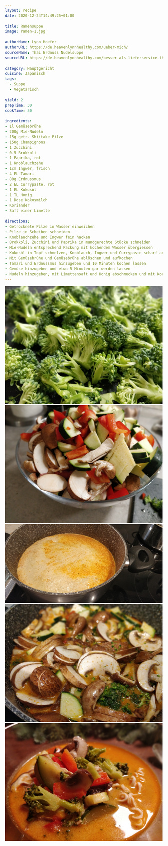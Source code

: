 ```yaml
---
layout: recipe
date: 2020-12-24T14:49:25+01:00

title: Ramensuppe
image: ramen-1.jpg

authorName: Lynn Hoefer
authorURL: https://de.heavenlynnhealthy.com/ueber-mich/
sourceName: Thai Erdnuss Nudelsuppe
sourceURL: https://de.heavenlynnhealthy.com/besser-als-lieferservice-thai-erdnuss-nudelsuppe/

category: Hauptgericht
cuisine: Japanisch
tags:
  - Suppe
  - Vegetarisch

yield: 2
prepTime: 30
cookTime: 30

ingredients:
- 1l Gemüsebrühe
- 200g Mie-Nudeln
- 15g getr. Shiitake Pilze
- 150g Champignons
- 1 Zucchini
- 0.5 Brokkoli
- 1 Paprika, rot
- 1 Knoblauchzehe
- 1cm Ingwer, frisch
- 4 EL Tamari
- 80g Erdnussmus
- 2 EL Currypaste, rot
- 1 EL Kokosöl
- 1 TL Honig
- 1 Dose Kokosmilch
- Koriander
- Saft einer Limette

directions:
- Getrocknete Pilze in Wasser einweichen
- Pilze in Scheiben schneiden
- Knoblauchzehe und Ingwer fein hacken
- Brokkoli, Zucchini und Paprika in mundgerechte Stücke schneiden
- Mie-Nudeln entsprechend Packung mit kochendem Wasser übergiessen
- Kokosöl in Topf schmelzen, Knoblauch, Ingwer und Currypaste scharf anbraten.
- Mit Gemüsebrühe und Gemüsebrühe ablöschen und aufkochen
- Tamari und Erdnussmus hinzugeben und 10 Minuten kochen lassen
- Gemüse hinzugeben und etwa 5 Minuten gar werden lassen
- Nudeln hinzugeben, mit Limettensaft und Honig abschmecken und mit Koriander servieren 
---
```


![](ramen-5.jpg)
![](ramen-2.jpg)
![](ramen-3.jpg)
![](ramen-4.jpg)
![](ramen-6.jpg)
